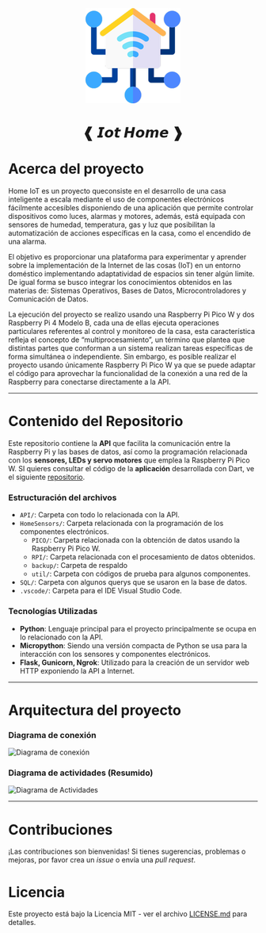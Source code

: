 
<div align='center'>
  <a>
    <img src="https://raw.githubusercontent.com/EduardoCC-bot/App_IoT/main/android/app/src/main/res/mipmap-xxxhdpi/ic_launcher.png" alt="Icon">
  </a>
  <h1>❰ 𝙄𝙤𝙩 𝙃𝙤𝙢𝙚 ❱</h1>
</div>


# Acerca del proyecto

Home IoT es un proyecto queconsiste en el desarrollo de una casa inteligente a escala mediante el uso de componentes electrónicos fácilmente accesibles disponiendo de una aplicación que permite controlar dispositivos como luces, alarmas y motores, además, está equipada con sensores de humedad, temperatura, gas y luz que posibilitan la automatización de acciones específicas en la casa, como el encendido de una alarma.

El objetivo es proporcionar una plataforma para experimentar y aprender sobre la implementación de la Internet de las cosas (IoT) en un entorno doméstico implementando adaptatividad de espacios sin tener algún limite. De igual forma se busco integrar los conocimientos obtenidos en las materias de: Sistemas Operativos, Bases de Datos, Microcontroladores y Comunicación de Datos.

La ejecución del proyecto se realizo usando una Raspberry Pi Pico W y dos Raspberry Pi 4 Modelo
B, cada una de ellas ejecuta operaciones particulares referentes al control y monitoreo de la casa, esta
característica refleja el concepto de “multiprocesamiento”, un término que plantea que distintas partes
que conforman a un sistema realizan tareas específicas de forma simultánea o independiente.
Sin embargo, es posible realizar el proyecto usando únicamente Raspberry Pi Pico W ya que se puede adaptar el código para aprovechar la funcionalidad de la conexión a una red de la Raspberry para conectarse directamente a la API.

---

# Contenido del Repositorio
Este repositorio contiene la **API** que facilita la comunicación entre la Raspberry Pi y las bases de datos, así como la programación relacionada con los **sensores, LEDs y servo motores** que emplea la Raspberry Pi Pico W.
SI quieres consultar el código de la **aplicación** desarrollada con Dart, ve el siguiente [repositorio](https://github.com/EduardoCC-bot/App_IoT).

### Estructuración del archivos
- `API/`: Carpeta con todo lo relacionada con la API.
- `HomeSensors/`: Carpeta relacionada con la programación de los componentes electrónicos.
	- `PICO/`: Carpeta relacionada con la obtención de datos usando la Raspberry Pi Pico W.
	- `RPI/`: Carpeta relacionada con el procesamiento de datos obtenidos.
	- `backup/`: Carpeta de respaldo
	- `util/`: Carpeta con códigos de prueba para algunos componentes.
- `SQL/`: Carpeta con algunos querys que se usaron en la base de datos.
- `.vscode/`: Carpeta para el IDE Visual Studio Code.

### Tecnologías Utilizadas
- **Python**: Lenguaje principal para el proyecto principalmente se ocupa en lo relacionado con la API.
- **Micropython**: Siendo una versión compacta de Python se usa para la interacción con los sensores y componentes electrónicos.
- **Flask, Gunicorn, Ngrok**: Utilizado para la creación de un servidor web HTTP exponiendo la API a Internet.

---

# Arquitectura del proyecto
### Diagrama de conexión
![Diagrama de conexión](https://i.imgur.com/o3yuL9J.png)

### Diagrama de actividades (Resumido)
![Diagrama de Actividades](https://i.imgur.com/s1hrXoJ.png)

---

# Contribuciones

¡Las contribuciones son bienvenidas! Si tienes sugerencias, problemas o mejoras, por favor crea un _issue_ o envía una _pull request_.

# Licencia

Este proyecto está bajo la Licencia MIT - ver el archivo [LICENSE.md](https://github.com/OnlyAlec/IoT-Home/blob/main/LICENSE) para detalles.

